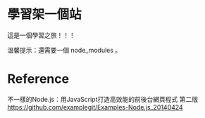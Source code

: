 # 學習架一個站
這是一個學習之旅！！！

溫馨提示：還需要一個 node_modules 。

# Reference
不一樣的Node.js：用JavaScript打造高效能的前後台網頁程式 第二版
https://github.com/examplegit/Examples-Node.js_20140424
